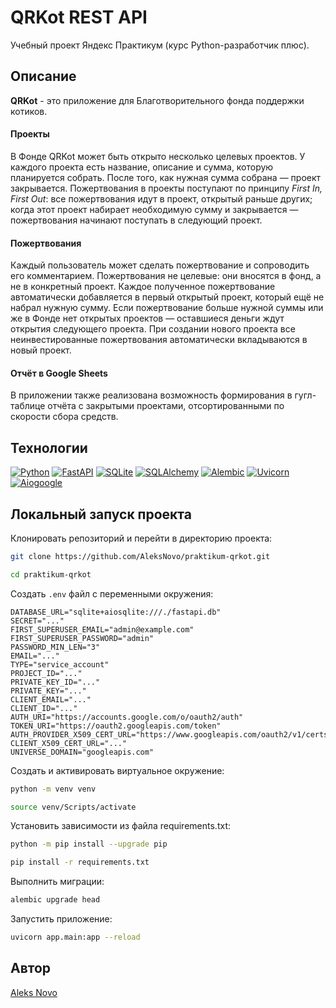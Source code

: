 # QRKot REST API

Учебный проект Яндекс Практикум (курс Python-разработчик плюс).

## Описание

**QRKot** - это приложение для Благотворительного фонда поддержки котиков.

#### Проекты

В Фонде QRKot может быть открыто несколько целевых проектов. У каждого проекта есть название, описание и сумма, которую планируется собрать. После того, как нужная сумма собрана — проект закрывается.
Пожертвования в проекты поступают по принципу *First In, First Out*: все пожертвования идут в проект, открытый раньше других; когда этот проект набирает необходимую сумму и закрывается — пожертвования начинают поступать в следующий проект.

#### Пожертвования

Каждый пользователь может сделать пожертвование и сопроводить его комментарием. Пожертвования не целевые: они вносятся в фонд, а не в конкретный проект. Каждое полученное пожертвование автоматически добавляется в первый открытый проект, который ещё не набрал нужную сумму. Если пожертвование больше нужной суммы или же в Фонде нет открытых проектов — оставшиеся деньги ждут открытия следующего проекта. При создании нового проекта все неинвестированные пожертвования автоматически вкладываются в новый проект.

#### Отчёт в Google Sheets

В приложении также реализована возможность формирования в гугл-таблице отчёта с закрытыми проектами, отсортированными по скорости сбора средств.

## Технологии

[![Python](https://img.shields.io/badge/Python-3.9-000000?logo=python)](https://www.python.org/)
[![FastAPI](https://img.shields.io/badge/FastAPI-0.78-000000?&logo=fastapi)](https://fastapi.tiangolo.com//)
[![SQLite](https://img.shields.io/badge/SQLite-3-000000?logo=sqlite)](https://www.sqlite.org/)
[![SQLAlchemy](https://img.shields.io/badge/SQLAlchemy-1.4-000000)](https://www.sqlalchemy.org/)
[![Alembic](https://img.shields.io/badge/Alembic-1.7-000000)](https://alembic.sqlalchemy.org/)
[![Uvicorn](https://img.shields.io/badge/Uvicorn-0.17-000000)](https://www.uvicorn.org/)
[![Aiogoogle](https://img.shields.io/badge/Aiogoogle-5.5.0-000000)](https://aiogoogle.readthedocs.io/)

## Локальный запуск проекта

Клонировать репозиторий и перейти в директорию проекта:

```bash
git clone https://github.com/AleksNovo/praktikum-qrkot.git
```

```bash
cd praktikum-qrkot
```

Создать `.env` файл с переменными окружения:

```
DATABASE_URL="sqlite+aiosqlite:///./fastapi.db"
SECRET="..."
FIRST_SUPERUSER_EMAIL="admin@example.com"
FIRST_SUPERUSER_PASSWORD="admin"
PASSWORD_MIN_LEN="3"
EMAIL="..."
TYPE="service_account"
PROJECT_ID="..."
PRIVATE_KEY_ID="..."
PRIVATE_KEY="..."
CLIENT_EMAIL="..."
CLIENT_ID="..."
AUTH_URI="https://accounts.google.com/o/oauth2/auth"
TOKEN_URI="https://oauth2.googleapis.com/token"
AUTH_PROVIDER_X509_CERT_URL="https://www.googleapis.com/oauth2/v1/certs"
CLIENT_X509_CERT_URL="..."
UNIVERSE_DOMAIN="googleapis.com"
```

Cоздать и активировать виртуальное окружение:

```bash
python -m venv venv
```

```bash
source venv/Scripts/activate
```

Установить зависимости из файла requirements.txt:

```bash
python -m pip install --upgrade pip
```

```bash
pip install -r requirements.txt
```

Выполнить миграции:

```bash
alembic upgrade head
```

Запустить приложение:

```bash
uvicorn app.main:app --reload
```

## Автор

[Aleks Novo](https://github.com/AleksNovo)
